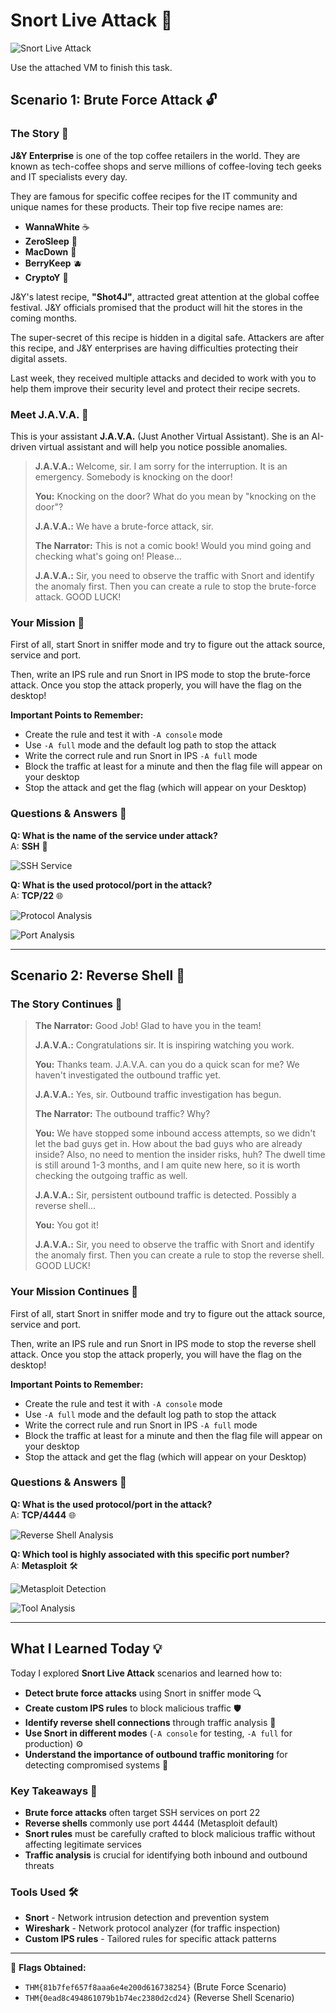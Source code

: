 # Snort Live Attack 🚨

![Snort Live Attack](1.png)

Use the attached VM to finish this task.

## Scenario 1: Brute Force Attack 🔓

### The Story 📖

**J&Y Enterprise** is one of the top coffee retailers in the world. They are known as tech-coffee shops and serve millions of coffee-loving tech geeks and IT specialists every day.

They are famous for specific coffee recipes for the IT community and unique names for these products. Their top five recipe names are:
- **WannaWhite** ☕
- **ZeroSleep** 🌙
- **MacDown** 🍎
- **BerryKeep** 🫐
- **CryptoY** 🔐

J&Y's latest recipe, **"Shot4J"**, attracted great attention at the global coffee festival. J&Y officials promised that the product will hit the stores in the coming months.

The super-secret of this recipe is hidden in a digital safe. Attackers are after this recipe, and J&Y enterprises are having difficulties protecting their digital assets.

Last week, they received multiple attacks and decided to work with you to help them improve their security level and protect their recipe secrets.

### Meet J.A.V.A. 🤖

This is your assistant **J.A.V.A.** (Just Another Virtual Assistant). She is an AI-driven virtual assistant and will help you notice possible anomalies.

> **J.A.V.A.:** Welcome, sir. I am sorry for the interruption. It is an emergency. Somebody is knocking on the door!
> 
> **You:** Knocking on the door? What do you mean by "knocking on the door"?
> 
> **J.A.V.A.:** We have a brute-force attack, sir.
> 
> **The Narrator:** This is not a comic book! Would you mind going and checking what's going on! Please...
> 
> **J.A.V.A.:** Sir, you need to observe the traffic with Snort and identify the anomaly first. Then you can create a rule to stop the brute-force attack. GOOD LUCK!

### Your Mission 🎯

First of all, start Snort in sniffer mode and try to figure out the attack source, service and port.

Then, write an IPS rule and run Snort in IPS mode to stop the brute-force attack. Once you stop the attack properly, you will have the flag on the desktop!

**Important Points to Remember:**
- Create the rule and test it with `-A console` mode
- Use `-A full` mode and the default log path to stop the attack
- Write the correct rule and run Snort in IPS `-A full` mode
- Block the traffic at least for a minute and then the flag file will appear on your desktop
- Stop the attack and get the flag (which will appear on your Desktop)

### Questions & Answers 📝

**Q: What is the name of the service under attack?**  
A: **SSH** 🔐

![SSH Service](2.png)

**Q: What is the used protocol/port in the attack?**  
A: **TCP/22** 🌐

![Protocol Analysis](4.png)

![Port Analysis](3.png)

---

## Scenario 2: Reverse Shell 🔄

### The Story Continues 📖

> **The Narrator:** Good Job! Glad to have you in the team!
> 
> **J.A.V.A.:** Congratulations sir. It is inspiring watching you work.
> 
> **You:** Thanks team. J.A.V.A. can you do a quick scan for me? We haven't investigated the outbound traffic yet.
> 
> **J.A.V.A.:** Yes, sir. Outbound traffic investigation has begun.
> 
> **The Narrator:** The outbound traffic? Why?
> 
> **You:** We have stopped some inbound access attempts, so we didn't let the bad guys get in. How about the bad guys who are already inside? Also, no need to mention the insider risks, huh? The dwell time is still around 1-3 months, and I am quite new here, so it is worth checking the outgoing traffic as well.
> 
> **J.A.V.A.:** Sir, persistent outbound traffic is detected. Possibly a reverse shell...
> 
> **You:** You got it!
> 
> **J.A.V.A.:** Sir, you need to observe the traffic with Snort and identify the anomaly first. Then you can create a rule to stop the reverse shell. GOOD LUCK!

### Your Mission Continues 🎯

First of all, start Snort in sniffer mode and try to figure out the attack source, service and port.

Then, write an IPS rule and run Snort in IPS mode to stop the reverse shell attack. Once you stop the attack properly, you will have the flag on the desktop!

**Important Points to Remember:**
- Create the rule and test it with `-A console` mode
- Use `-A full` mode and the default log path to stop the attack
- Write the correct rule and run Snort in IPS `-A full` mode
- Block the traffic at least for a minute and then the flag file will appear on your desktop
- Stop the attack and get the flag (which will appear on your Desktop)

### Questions & Answers 📝

**Q: What is the used protocol/port in the attack?**  
A: **TCP/4444** 🌐

![Reverse Shell Analysis](5.png)

**Q: Which tool is highly associated with this specific port number?**  
A: **Metasploit** 🛠️

![Metasploit Detection](6.png)

![Tool Analysis](7.png)

---

## What I Learned Today 💡

Today I explored **Snort Live Attack** scenarios and learned how to:

- **Detect brute force attacks** using Snort in sniffer mode 🔍
- **Create custom IPS rules** to block malicious traffic 🛡️
- **Identify reverse shell connections** through traffic analysis 🔄
- **Use Snort in different modes** (`-A console` for testing, `-A full` for production) ⚙️
- **Understand the importance of outbound traffic monitoring** for detecting compromised systems 🚨

### Key Takeaways 🎯

- **Brute force attacks** often target SSH services on port 22
- **Reverse shells** commonly use port 4444 (Metasploit default)
- **Snort rules** must be carefully crafted to block malicious traffic without affecting legitimate services
- **Traffic analysis** is crucial for identifying both inbound and outbound threats

### Tools Used 🛠️

- **Snort** - Network intrusion detection and prevention system
- **Wireshark** - Network protocol analyzer (for traffic inspection)
- **Custom IPS rules** - Tailored rules for specific attack patterns

---

🔐 **Flags Obtained:**
- `THM{81b7fef657f8aaa6e4e200d616738254}` (Brute Force Scenario)
- `THM{0ead8c494861079b1b74ec2380d2cd24}` (Reverse Shell Scenario)